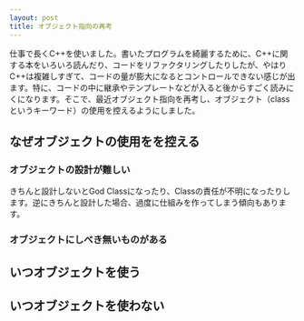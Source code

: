 ```yaml
---
layout: post
title: オブジェクト指向の再考
---
```

仕事で長くC++を使いました。書いたプログラムを綺麗するために、C++に関する本をいろいろ読んだり、コードをリファクタリングしたりしたが、やはりC++は複雑しすぎて、コードの量が膨大になるとコントロールできない感じが出ます。特に、コードの中に継承やテンプレートなどが入ると後からすごく読みにくになります。そこで、最近オブジェクト指向を再考し、オブジェクト（classというキーワード）の使用を控えるようにしました。

## なぜオブジェクトの使用をを控える

### オブジェクトの設計が難しい
きちんと設計しないとGod Classになったり、Classの責任が不明になったりします。逆にきちんと設計した場合、過度に仕組みを作ってしまう傾向もあります。

### オブジェクトにしべき無いものがある

## いつオブジェクトを使う

## いつオブジェクトを使わない

